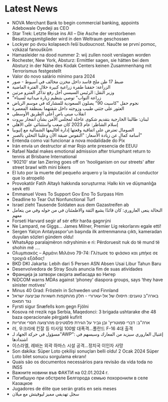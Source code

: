 # Latest News
-  NOVA Merchant Bank to begin commercial banking, appoints Adebowale Oyedeji as CEO
-  Star Trek: Letzte Reise ins All – Die Asche der verstorbenen Besatzungsmitglieder wird in den Weltraum geschossen
-  Lockyer po dvou kolapsech řeší budoucnost. Naučte se první pomoc, vzkázal fanouškům
-  Hamasleider na dood nummer 2: wij zullen nooit verslagen worden
-  Rochester, New York, Absturz: Ermittler sagen, sie hätten bei dem Absturz in der Nähe des Kodak Centers keinen Zusammenhang mit Terrorismus festgestellt
-  Valor do novo salário mínimo para 2024
-  ضبط 17 طن ملح فاسد داخل مخزن مخالف في أسيوط - صور
-  الزراعة: حققنا طفرة زراعية كبيرة خلال الفترة الماضية
-  وزير النقل: الرئيس السيسي أجل رفع تذاكر المترو مرتين
-  "زراعة النواب" توصي بتنظيم زيارة ميدانية لسيناء
-  نجوم حفل "كاسيت 90" يصلون السعودية للمشاركة في موسم الرياض
-  العثور على جثتي طبيب وزوجته داخل شقتهما بمنطقة المعصرة
-  انقلاب مينى باص أعلى الطريق الأوسطى
-  لبنان: طالبنا الخارجية بتقديم شكوى عاجلة لمجلس الأمن بشأن انفجار بيروت
-  إسلام الشاطر: عام 2023 كان صعب واستثنائي على الأهلي
-  الصومال تعترض على اتفاقية وقعتها إدارة أقاليمها الشمالية مع إثيوبيا
-  أسامة كمال عن زيادة الأسعار: "النفوس ضيقة الآن وعلينا التحلي بالصبر"
-  Entenda como vai funcionar a nova modalidade do Pix
-  Irán envía un destructor al mar Rojo ante presencia de EEUU
-  Rafael Nadal makes emotional admission after triumphant return to tennis at Brisbane International
-  '90210' star Ian Ziering goes off on 'hooliganism on our streets' after street brawl with mini bikers
-  El luto por la muerte del pequeño arquero y la imputación al conductor que lo atropelló
-  Provokatör Fatih Altaylı hakkında soruşturma: Halkı kin ve düşmanlığa sevk etti
-  Emmanuel Vows To Support Gov Eno To Surpass Him
-  Deadline to Tear Out Nonfunctional Turf
-  Israel zieht Tausende Soldaten aus dem Gazastreifen ab
-  النخالة ينعى العاروري: كان قائدًا يشيع الثقة والاطمئنان في من حوله وفي من يتعامل معهم
-  Forseti Harvard segir af sér eftir harða gagnrýni
-  Ne Lampard, ne Giggs... James Milner, Premier Lig rekorlarını egale etti!
-  Sergen Yalçın Antalyaspor'un başında ilk antrenmanına çıktı, kameradan duyulan sözleri gündem oldu!
-  WhatsApp paralajmëron ndryshimin e ri: Përdoruesit nuk do të mund të shohin më ….
-  Ολυμπιακός – Αρμάνι Μιλάνο 79-74: Γλίτωσε το φιάσκο και μπήκε σε τροχιά εξάδας!
-  BKD DKI Jakarta: Lebih dari 5 Persen ASN Absen Usai Libur Tahun Baru
-  Desenvolvedora de Stray Souls anuncia fim de suas atividades
-  Франција ја затвори својата амбасада во Нигер
-  NiDCOM warns MDAs against ‘phoney’ diaspora groups, says ‘they have sinister motives’
-  Minus 40 Grad: Frösteln in Schweden und Finnland
-  בארה"ב טוענים: חיסולו של אל-עארורי - חלק מהתקפות חשאיות שביצעה ישראל נגד חמאס
-  Fyrsti sigur Snæfells kom gegn Fjölni
-  Kosova në rrezik nga Serbia, Maqedonci: 3 brigada ushtarake dhe 48 baza operacionale përgjatë kufirit
-  ארה"ב: דברי סמוטריץ' ובן גביר על הגירת פלסטינים מהרצועה חסרי אחריות
-  러, 우크라에 킨잘 등 미사일 100발 대폭격…폴란드 F-16 4대 출격
-  مسؤول في حركة الجهاد لـ"AWP": إغتيال العاروري سيزيد من المعارك وسيسهم في اشتدادها
-  이스라엘, 레바논 외곽 하마스 시설 공격…정치국 이인자 사망
-  Son dakika: Süper Loto çekilişi sonuçları belli oldu! 2 Ocak 2024 Süper Loto bilet sonucu sorgulama ekranı!
-  Quais são os documentos necessários para revisão da vida toda no INSS
-  Важните новини във ФАКТИ на 02.01.2024 г.
-  Погибшую при обстреле Белгорода семью похоронили в селе Казацкое
-  Jugadores de élite que serán gratis en seis meses
-  سجل تهديفي مميز ليوفيتش مع ميلان
